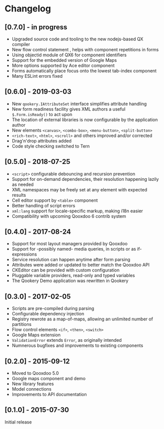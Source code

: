# Changelog

## [0.7.0] - in progress

* Upgraded source code and tooling to the new nodejs-based QX compiler
* New flow control statement <for-each>, helps with component repetitions in forms
* Using objectid module of QX6 for component identifiers
* Support for the embedded version of Google Maps
* More options supported by Ace editor component
* Forms automatically place focus onto the lowest tab-index component 
* Many ESLint errors fixed

## [0.6.0] - 2019-03-03

* New `qookery.IAttributeSet` interface simplifies attribute handling
* New form readiness facility gives XML authors a useful `$.Form.isReady()` to act upon
* The location of external libraries is now configurable by the application author
* New elements `<canvas>`, `<combo-box>`, `<menu-button>`, `<split-button>`
* `<rich-text>`, `<html>`, `<scroll>` and others improved and/or corrected
* Drag'n'drop attributes added
* Code style checking switched to Tern

## [0.5.0] - 2018-07-25

* `<script>` configurable debouncing and recursion prevention
* Support for on-demand dependencies, their resolution happening lazily as needed
* XML namespaces may be freely set at any element with expected results
* Cell editor support by `<table>` component
* Better handling of script errors
* `xml:lang` support for locale-specific markup, making i18n easier
* Compatibility with upcoming Qooxdoo 6 contrib system

## [0.4.0] - 2017-08-24

* Support for most layout managers provided by Qooxdoo
* Support for -possibly named- media queries, in scripts or as if-expressions
* Service resolution can happen anytime after form parsing
* Attributes were added or updated to better match the Qooxdoo API
* CKEditor can be provided with custom configuration
* Pluggable variable providers, read-only and typed variables
* The Qookery Demo application was rewritten in Qookery

## [0.3.0] - 2017-02-05

* Scripts are pre-compiled during parsing
* Configurable dependency injection
* Registry rewrote as a map-of-maps, allowing an unlimited number of partitions
* Flow control elements `<if>`, `<then>`, `<switch>`
* Google Maps extension
* `ValidationError` extends `Error`, as originally intended
* Numnerous bugfixes and improvements to existing components

## [0.2.0] - 2015-09-12

* Moved to Qooxdoo 5.0
* Google maps component and demo
* New library features
* Model connections
* Improvements to API documentation

## [0.1.0] - 2015-07-30

Initial release
